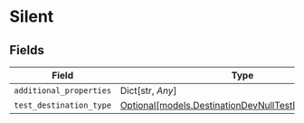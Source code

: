 # Silent


## Fields

| Field                                                                                                        | Type                                                                                                         | Required                                                                                                     | Description                                                                                                  |
| ------------------------------------------------------------------------------------------------------------ | ------------------------------------------------------------------------------------------------------------ | ------------------------------------------------------------------------------------------------------------ | ------------------------------------------------------------------------------------------------------------ |
| `additional_properties`                                                                                      | Dict[str, *Any*]                                                                                             | :heavy_minus_sign:                                                                                           | N/A                                                                                                          |
| `test_destination_type`                                                                                      | [Optional[models.DestinationDevNullTestDestinationType]](../models/destinationdevnulltestdestinationtype.md) | :heavy_minus_sign:                                                                                           | N/A                                                                                                          |